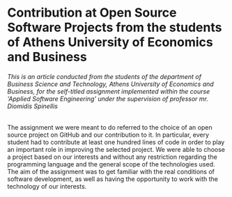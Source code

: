 # Contribution at Open Source Software Projects from the students of Athens University of Economics and Business

###### *This is an article conducted from the students of the department of Business Science and Technology, Athens University of Economics and Business, for the self-titled assignment implemented within the course 'Applied Software Engineering' under the supervision of professor mr. Diomidis Spinellis*

The assignment we were meant to do referred to the choice of an open source project on GitHub and our contribution to it. In particular, every student had to contribute at least one hundred lines of code in order to play an important role in improving the selected project. We were able to choose a project based on our interests and without any restriction regarding the programming language and the general scope of the technologies used. The aim of the assignment was to get familiar with the real conditions of software development, as well as having the opportunity to work with the technology of our interests.  